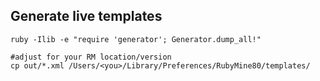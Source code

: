 ## Generate live templates

```
ruby -Ilib -e "require 'generator'; Generator.dump_all!"

#adjust for your RM location/version
cp out/*.xml /Users/<you>/Library/Preferences/RubyMine80/templates/
```
